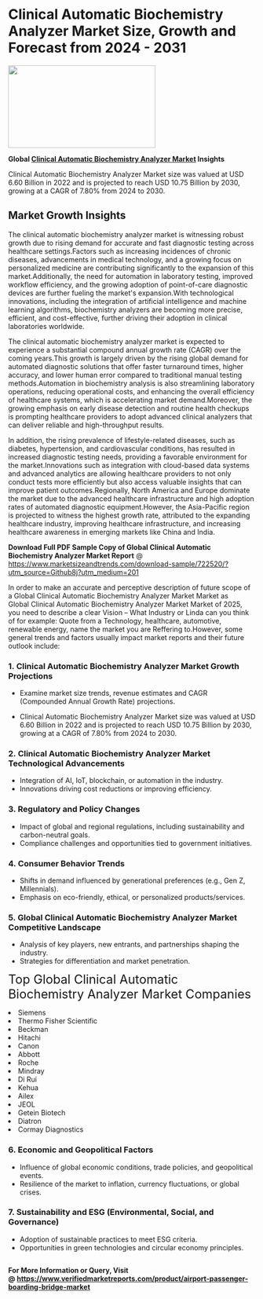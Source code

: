 <H1>Clinical Automatic Biochemistry Analyzer Market Size, Growth and Forecast from 2024 - 2031</H1><img class="aligncenter size-medium wp-image-584254" src="https://thirdeyenews.in/wp-content/uploads/2024/09/Global-Market-Research-300x168.jpeg" alt="" width="300" height="168" /><p><strong>Global&nbsp;<a href="https://www.marketsizeandtrends.com/download-sample/722520/?utm_source=Github8j?utm_medium=201">Clinical Automatic Biochemistry Analyzer Market</a> Insights</strong></p><p>Clinical Automatic Biochemistry Analyzer Market size was valued at USD 6.60 Billion in 2022 and is projected to reach USD 10.75 Billion by 2030, growing at a CAGR of 7.80% from 2024 to 2030.</p><p><h2>Market Growth Insights</h2> <p>The clinical automatic biochemistry analyzer market is witnessing robust growth due to rising demand for accurate and fast diagnostic testing across healthcare settings.Factors such as increasing incidences of chronic diseases, advancements in medical technology, and a growing focus on personalized medicine are contributing significantly to the expansion of this market.Additionally, the need for automation in laboratory testing, improved workflow efficiency, and the growing adoption of point-of-care diagnostic devices are further fueling the market's expansion.With technological innovations, including the integration of artificial intelligence and machine learning algorithms, biochemistry analyzers are becoming more precise, efficient, and cost-effective, further driving their adoption in clinical laboratories worldwide.</p> <p>The clinical automatic biochemistry analyzer market is expected to experience a substantial compound annual growth rate (CAGR) over the coming years.This growth is largely driven by the rising global demand for automated diagnostic solutions that offer faster turnaround times, higher accuracy, and lower human error compared to traditional manual testing methods.Automation in biochemistry analysis is also streamlining laboratory operations, reducing operational costs, and enhancing the overall efficiency of healthcare systems, which is accelerating market demand.Moreover, the growing emphasis on early disease detection and routine health checkups is prompting healthcare providers to adopt advanced clinical analyzers that can deliver reliable and high-throughput results.</p> <p>In addition, the rising prevalence of lifestyle-related diseases, such as diabetes, hypertension, and cardiovascular conditions, has resulted in increased diagnostic testing needs, providing a favorable environment for the market.Innovations such as integration with cloud-based data systems and advanced analytics are allowing healthcare providers to not only conduct tests more efficiently but also access valuable insights that can improve patient outcomes.Regionally, North America and Europe dominate the market due to the advanced healthcare infrastructure and high adoption rates of automated diagnostic equipment.However, the Asia-Pacific region is projected to witness the highest growth rate, attributed to the expanding healthcare industry, improving healthcare infrastructure, and increasing healthcare awareness in emerging markets like China and India.</p> <p><span class=""><strong>Download Full PDF Sample Copy of Global Clinical Automatic Biochemistry Analyzer Market Report</strong> @ <a href="https://www.marketsizeandtrends.com/download-sample/722520/?utm_source=Github8j?utm_medium=201" target="_blank">https://www.marketsizeandtrends.com/download-sample/722520/?utm_source=Github8j?utm_medium=201</a></span></p><p>In order to make an accurate and perceptive description of future scope of a Global&nbsp;Clinical Automatic Biochemistry Analyzer Market Market as Global&nbsp;Clinical Automatic Biochemistry Analyzer Market Market of 2025, you need to describe a clear Vision &ndash; What Industry or Linda can you think of for example: Quote from a Technology, healthcare, automotive, renewable energy, name the market you are Reffering to.However, some general trends and factors usually impact market reports and their future outlook include:</p><h3>1.&nbsp;<strong>Clinical Automatic Biochemistry Analyzer Market Growth Projections</strong></h3><ul><li>Examine market size trends, revenue estimates and CAGR (Compounded Annual Growth Rate) projections.</li><li><p>Clinical Automatic Biochemistry Analyzer Market size was valued at USD 6.60 Billion in 2022 and is projected to reach USD 10.75 Billion by 2030, growing at a CAGR of 7.80% from 2024 to 2030.</p></li></ul><h3>2.&nbsp;<strong>Clinical Automatic Biochemistry Analyzer Market Technological Advancements</strong></h3><ul><li>Integration of AI, IoT, blockchain, or automation in the industry.</li><li>Innovations driving cost reductions or improving efficiency.</li></ul><h3>3.&nbsp;<strong>Regulatory and Policy Changes</strong></h3><ul><li>Impact of global and regional regulations, including sustainability and carbon-neutral goals.</li><li>Compliance challenges and opportunities tied to government initiatives.</li></ul><h3>4.&nbsp;<strong>Consumer Behavior Trends</strong></h3><ul><li>Shifts in demand influenced by generational preferences (e.g., Gen Z, Millennials).</li><li>Emphasis on eco-friendly, ethical, or personalized products/services.</li></ul><h3>5.&nbsp;<strong>Global Clinical Automatic Biochemistry Analyzer Market Competitive Landscape</strong></h3><ul><li>Analysis of key players, new entrants, and partnerships shaping the industry.</li><li>Strategies for differentiation and market penetration.</li></ul><p data-pm-slice="1 1 []"><span style="color: inherit; font-family: inherit; font-size: 25px;">Top Global Clinical Automatic Biochemistry Analyzer Market Companies</span></p><div class="" data-test-id=""><p><li>Siemens</li><li> Thermo Fisher Scientific</li><li> Beckman</li><li> Hitachi</li><li> Canon</li><li> Abbott</li><li> Roche</li><li> Mindray</li><li> Di Rui</li><li> Kehua</li><li> Ailex</li><li> JEOL</li><li> Getein Biotech</li><li> Diatron</li><li> Cormay Diagnostics</li></p></div><h3>6.&nbsp;<strong>Economic and Geopolitical Factors</strong></h3><ul><li>Influence of global economic conditions, trade policies, and geopolitical events.</li><li>Resilience of the market to inflation, currency fluctuations, or global crises.</li></ul><h3>7.&nbsp;<strong>Sustainability and ESG (Environmental, Social, and Governance)</strong></h3><ul><li>Adoption of sustainable practices to meet ESG criteria.</li><li>Opportunities in green technologies and circular economy principles.</li></ul><h2><strong style="font-size: 14px;">For More Information or Query, Visit @&nbsp;</strong><a style="background-color: #ffffff; font-size: 14px;" href="https://www.marketsizeandtrends.com/report/clinical-automatic-biochemistry-analyzer-market/" target="_blank">https://www.verifiedmarketreports.com/product/airport-passenger-boarding-bridge-market</a></h2>